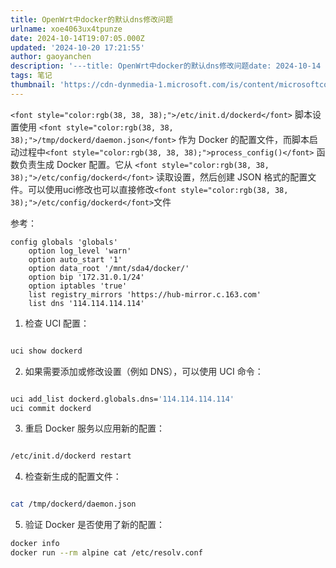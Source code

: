 ```yaml
---
title: OpenWrt中docker的默认dns修改问题
urlname: xoe4063ux4tpunze
date: 2024-10-14T19:07:05.000Z
updated: '2024-10-20 17:21:55'
author: gaoyanchen
description: '---title: OpenWrt中docker的默认dns修改问题date: 2024-10-14 19:07:05tags: "笔记"thumbnail: "https://cdn-dynmedia-1.microsoft.com/is/content/microsoftcorp/acom...'
tags: 笔记
thumbnail: 'https://cdn-dynmedia-1.microsoft.com/is/content/microsoftcorp/acom_social_icon_azure'
---
```

<font style="color:rgb(38, 38, 38);"></font>

`<font style="color:rgb(38, 38, 38);">/etc/init.d/dockerd</font>`<font style="color:rgb(38, 38, 38);"> 脚本设置使用 </font>`<font style="color:rgb(38, 38, 38);">/tmp/dockerd/daemon.json</font>`<font style="color:rgb(38, 38, 38);"> 作为 Docker 的配置文件，而脚本启动过程中</font>`<font style="color:rgb(38, 38, 38);">process_config()</font>`<font style="color:rgb(38, 38, 38);"> 函数负责生成 Docker 配置。它从 </font>`<font style="color:rgb(38, 38, 38);">/etc/config/dockerd</font>`<font style="color:rgb(38, 38, 38);"> 读取设置，然后创建 JSON 格式的配置文件。可以使用uci修改也可以直接修改</font>`<font style="color:rgb(38, 38, 38);">/etc/config/dockerd</font>`<font style="color:rgb(38, 38, 38);">文件</font>

<font style="color:rgb(38, 38, 38);">参考：</font>

```shell
config globals 'globals'
    option log_level 'warn'
    option auto_start '1'
    option data_root '/mnt/sda4/docker/'
    option bip '172.31.0.1/24'
    option iptables 'true'
    list registry_mirrors 'https://hub-mirror.c.163.com'
    list dns '114.114.114.114'
```

1. <font style="color:rgb(38, 38, 38);">检查 UCI 配置：</font>

```bash

uci show dockerd
```

2. <font style="color:rgb(38, 38, 38);">如果需要添加或修改设置（例如 DNS），可以使用 UCI 命令：</font>

```bash

uci add_list dockerd.globals.dns='114.114.114.114'
uci commit dockerd
```

3. <font style="color:rgb(38, 38, 38);">重启 Docker 服务以应用新的配置：</font>

```bash

/etc/init.d/dockerd restart
```

4. <font style="color:rgb(38, 38, 38);">检查新生成的配置文件：</font>

```bash

cat /tmp/dockerd/daemon.json
```

5. <font style="color:rgb(38, 38, 38);">验证 Docker 是否使用了新的配置：</font>

```bash
docker info
docker run --rm alpine cat /etc/resolv.conf
```

